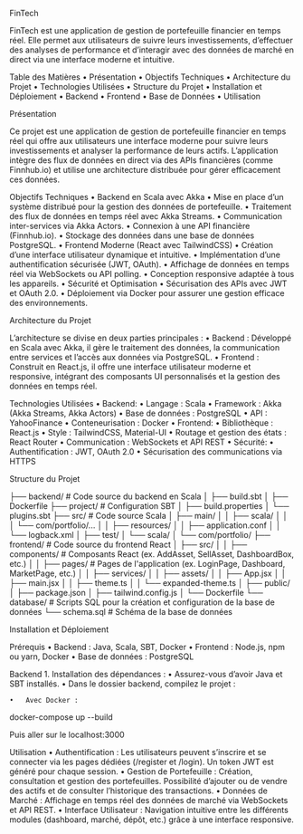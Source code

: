 FinTech

FinTech est une application de gestion de portefeuille financier en temps réel. Elle permet aux utilisateurs de suivre leurs investissements, d’effectuer des analyses de performance et d’interagir avec des données de marché en direct via une interface moderne et intuitive.

Table des Matières
	•	Présentation
	•	Objectifs Techniques
	•	Architecture du Projet
	•	Technologies Utilisées
	•	Structure du Projet
	•	Installation et Déploiement
	•	Backend
	•	Frontend
	•	Base de Données
	•	Utilisation

Présentation

Ce projet est une application de gestion de portefeuille financier en temps réel qui offre aux utilisateurs une interface moderne pour suivre leurs investissements et analyser la performance de leurs actifs. L’application intègre des flux de données en direct via des APIs financières (comme Finnhub.io) et utilise une architecture distribuée pour gérer efficacement ces données.

Objectifs Techniques
	•	Backend en Scala avec Akka
	•	Mise en place d’un système distribué pour la gestion des données de portefeuille.
	•	Traitement des flux de données en temps réel avec Akka Streams.
	•	Communication inter-services via Akka Actors.
	•	Connexion à une API financière (Finnhub.io).
	•	Stockage des données dans une base de données PostgreSQL.
	•	Frontend Moderne (React avec TailwindCSS)
	•	Création d’une interface utilisateur dynamique et intuitive.
	•	Implémentation d’une authentification sécurisée (JWT, OAuth).
	•	Affichage de données en temps réel via WebSockets ou API polling.
	•	Conception responsive adaptée à tous les appareils.
	•	Sécurité et Optimisation
	•	Sécurisation des APIs avec JWT et OAuth 2.0.
	•	Déploiement via Docker pour assurer une gestion efficace des environnements.

Architecture du Projet

L’architecture se divise en deux parties principales :
	•	Backend : Développé en Scala avec Akka, il gère le traitement des données, la communication entre services et l’accès aux données via PostgreSQL.
	•	Frontend : Construit en React.js, il offre une interface utilisateur moderne et responsive, intégrant des composants UI personnalisés et la gestion des données en temps réel.

Technologies Utilisées
	•	Backend:
	•	Langage : Scala
	•	Framework : Akka (Akka Streams, Akka Actors)
	•	Base de données : PostgreSQL
	•	API : YahooFinance
	•	Conteneurisation : Docker
	•	Frontend:
	•	Bibliothèque : React.js
	•	Style : TailwindCSS, Material-UI
	•	Routage et gestion des états : React Router
	•	Communication : WebSockets et API REST
	•	Sécurité:
	•	Authentification : JWT, OAuth 2.0
	•	Sécurisation des communications via HTTPS

Structure du Projet

├── backend/                  # Code source du backend en Scala
│   ├── build.sbt
│   ├── Dockerfile
├── project/                  # Configuration SBT
│   ├── build.properties
│   └── plugins.sbt
├── src/                      # Code source Scala
│   ├── main/
│   │   ├── scala/
│   │   │   └── com/portfolio/...
│   │   ├── resources/
│   │       ├── application.conf
│   │       └── logback.xml
│   ├── test/
│       └── scala/
│           └── com/portfolio/
├── frontend/                 # Code source du frontend React
│   ├── src/
│   │   ├── components/       # Composants React (ex. AddAsset, SellAsset, DashboardBox, etc.)
│   │   ├── pages/            # Pages de l'application (ex. LoginPage, Dashboard, MarketPage, etc.)
│   │   ├── services/
│   │   ├── assets/
│   │   ├── App.jsx
│   │   ├── main.jsx
│   │   ├── theme.ts
│   │   └── expanded-theme.ts
│   ├── public/
│   ├── package.json
│   ├── tailwind.config.js
│   └── Dockerfile
└── database/                 # Scripts SQL pour la création et configuration de la base de données
    └── schema.sql            # Schéma de la base de données

Installation et Déploiement

Prérequis
	•	Backend : Java, Scala, SBT, Docker 
	•	Frontend : Node.js, npm ou yarn, Docker
	•	Base de données : PostgreSQL

Backend
	1.	Installation des dépendances :
	•	Assurez-vous d’avoir Java et SBT installés.
	•	Dans le dossier backend, compilez le projet :



	•	Avec Docker :

docker-compose up --build

Puis aller sur le localhost:3000

Utilisation
	•	Authentification : Les utilisateurs peuvent s’inscrire et se connecter via les pages dédiées (/register et /login). Un token JWT est généré pour chaque session.
	•	Gestion de Portefeuille : Création, consultation et gestion des portefeuilles. Possibilité d’ajouter ou de vendre des actifs et de consulter l’historique des transactions.
	•	Données de Marché : Affichage en temps réel des données de marché via WebSockets et API REST.
	•	Interface Utilisateur : Navigation intuitive entre les différents modules (dashboard, marché, dépôt, etc.) grâce à une interface responsive.

